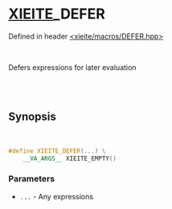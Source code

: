 # [XIEITE](../macros.md)\_DEFER
Defined in header [<xieite/macros/DEFER.hpp>](../../include/xieite/macros/DEFER.hpp)

<br/>

Defers expressions for later evaluation

<br/><br/>

## Synopsis

<br/>

```cpp
#define XIEITE_DEFER(...) \
	__VA_ARGS__ XIEITE_EMPTY()
```
### Parameters
- `...` - Any expressions
